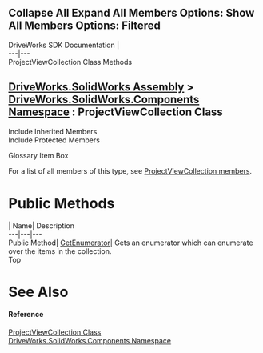 Collapse All Expand All Members Options: Show All  Members Options: Filtered   
---  
DriveWorks SDK Documentation  |   
---|---  
ProjectViewCollection Class Methods   
  
[DriveWorks.SolidWorks Assembly](topic13342.md) > [DriveWorks.SolidWorks.Components Namespace](topic13925.md) : ProjectViewCollection Class  
---  
  
Include Inherited Members    
Include Protected Members    


Glossary Item Box

For a list of all members of this type, see [ProjectViewCollection members](topic14720.md).

# Public Methods

| Name| Description  
---|---|---  
Public Method| [GetEnumerator](topic14725.md)| Gets an enumerator which can enumerate over the items in the collection.   
Top

# See Also

#### Reference

[ProjectViewCollection Class](topic14719.md)   
[DriveWorks.SolidWorks.Components Namespace](topic13925.md)


